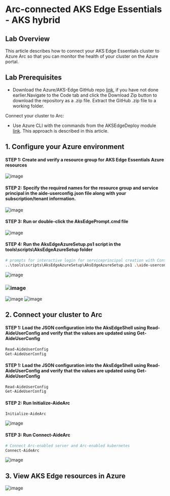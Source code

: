 # Arc-connected AKS Edge Essentials - AKS hybrid 

## Lab Overview
This article describes how to connect your AKS Edge Essentials cluster to Azure Arc so that you can monitor the health of your cluster on the Azure portal.
## Lab Prerequisites
* Download the Azure/AKS-Edge GitHub repo [link](https://github.com/Azure/AKS-Edge/tree/main), if you have not done earlier.Navigate to the Code tab and click the Download Zip button to download the repository as a .zip file. Extract the GitHub .zip file to a working folder.

Connect your cluster to Arc: 
* Use Azure CLI with the commands from the AKSEdgeDeploy module [link](https://github.com/Azure/AKS-Edge/tree/main/tools/modules/AksEdgeDeploy/README.md). This approach is described in this article.

## 1. Configure your Azure environment

#### STEP 1: Create and verify a resource group for AKS Edge Essentials Azure resources
![image](https://user-images.githubusercontent.com/10614734/207278790-50029c05-ad12-46fe-8483-71fc2ef18bd9.png)

#### STEP 2: Specify the required names for the resource group and service principal in the aide-userconfig.json file along with your subscription/tenant information.
![image](https://user-images.githubusercontent.com/10614734/207279084-ef8dcc2e-1f5f-42ba-b33a-9f33b0c04299.png)

#### STEP 3: Run or double-click the AksEdgePrompt.cmd file
![image](https://user-images.githubusercontent.com/10614734/207279237-fde5a58a-e5b7-4a1b-b50d-e5b598bdd984.png)

#### STEP 4: Run the AksEdgeAzureSetup.ps1 script in the tools\scripts\AksEdgeAzureSetup folder

```bash
# prompts for interactive login for serviceprincipal creation with Contributor role at resource group level
..\tools\scripts\AksEdgeAzureSetup\AksEdgeAzureSetup.ps1 .\aide-userconfig.json -spContributorRole
```
![image](https://user-images.githubusercontent.com/10614734/207279963-c89b5546-a2cb-493d-9ea6-0ab2928773cc.png)

### ![image](https://user-images.githubusercontent.com/10614734/207280036-954068da-ddde-43b9-a484-75f9e2135e20.png)

![image](https://user-images.githubusercontent.com/10614734/207280272-a404bcd0-badd-4c8e-8c97-ef885bed52d5.png)
![image](https://user-images.githubusercontent.com/10614734/207280300-98311514-2204-4dbe-8e72-018d7452e324.png)

## 2. Connect your cluster to Arc
#### STEP 1: Load the JSON configuration into the AksEdgeShell using Read-AideUserConfig and verify that the values are updated using Get-AideUserConfig
```bash
Read-AideUserConfig
Get-AideUserConfig
```

#### STEP 1: Load the JSON configuration into the AksEdgeShell using Read-AideUserConfig and verify that the values are updated using Get-AideUserConfig

```bash
Read-AideUserConfig
Get-AideUserConfig
```
#### STEP 2: Run Initialize-AideArc
```bash
Initialize-AideArc
```
![image](https://user-images.githubusercontent.com/10614734/207280979-dca50aaf-e3b0-4393-ac97-ac7ce83827b9.png)

#### STEP 3: Run Connect-AideArc
```bash
# Connect Arc-enabled server and Arc-enabled kubernetes
Connect-AideArc
```
![image](https://user-images.githubusercontent.com/10614734/207281095-afc7289f-0ac6-424b-a9f0-87e01159509a.png)


## 3. View AKS Edge resources in Azure
![image](https://user-images.githubusercontent.com/10614734/207281237-b224d065-7f9b-4bfe-b05b-3a1fc4febc11.png)


